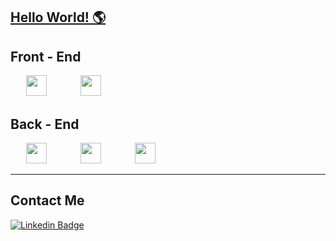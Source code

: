 <div>
<h2>
<a href="https://firatmelih.github.io/">Hello World! 🌎 </a>
</h2>
<h2> Front - End</h2>

<p  float="left">
<a  href="https://reactjs.org/"  target="_blank"><img hspace="25" height="33"  src="https://www.vectorlogo.zone/logos/reactjs/reactjs-ar21.svg"></a> 
<a  href="https://sass-lang.com/"  target="_blank"><img hspace="25" height="33"  src="https://www.vectorlogo.zone/logos/sass-lang/sass-lang-icon.svg"></a>
</p>

<h2>Back - End</h2>

<p float="left">
<a  href="https://nodejs.org/en/docs/"  target="_blank"><img hspace="25" height="33"  src="https://www.vectorlogo.zone/logos/nodejs/nodejs-ar21.svg"></a>
<a  href="https://expressjs.com/"  target="_blank"><img hspace="25" height="33"  src="https://cdn.discordapp.com/attachments/750658674078253158/815450529336393739/express.png"></a>
<a  href="https://www.mongodb.com/"  target="_blank"><img hspace="25" height="33"  src="https://www.vectorlogo.zone/logos/mongodb/mongodb-ar21.svg"></a>
</p>
  </p>

<hr>

<h2>Contact Me </h2>
</div>

[![Linkedin Badge](https://img.shields.io/twitter/url?color=lightblue&label=Firatmelih&logo=linkedin&logoColor=lightblue&style=for-the-badge&url=https%3A%2F%2Fwww.linkedin.com%2Fin%2F)](https://www.linkedin.com/in/firatmelih/)

[website]: https://firatmelih.github.io/
